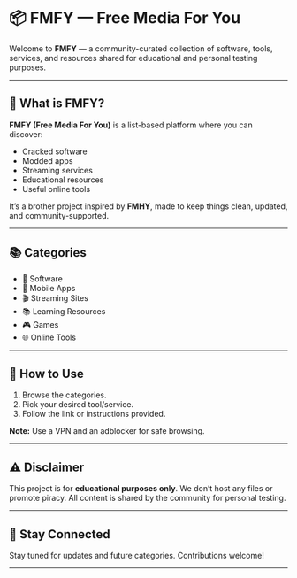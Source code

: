 # 📦 FMFY — Free Media For You

Welcome to **FMFY** — a community-curated collection of software, tools, services, and resources shared for educational and personal testing purposes.

---

## 📖 What is FMFY?

**FMFY (Free Media For You)** is a list-based platform where you can discover:

- Cracked software
- Modded apps
- Streaming services
- Educational resources
- Useful online tools

It’s a brother project inspired by **FMHY**, made to keep things clean, updated, and community-supported.

---

## 📚 Categories

- 📀 Software
- 📱 Mobile Apps
- 🎬 Streaming Sites
- 📚 Learning Resources
- 🎮 Games
- 🌐 Online Tools

---

## 📌 How to Use

1. Browse the categories.
2. Pick your desired tool/service.
3. Follow the link or instructions provided.

**Note:** Use a VPN and an adblocker for safe browsing.

---

## ⚠️ Disclaimer

This project is for **educational purposes only**. We don’t host any files or promote piracy. All content is shared by the community for personal testing.

---

## 📡 Stay Connected

Stay tuned for updates and future categories. Contributions welcome!

---
